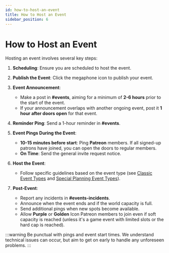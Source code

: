 ```yaml
---
id: how-to-host-an-event
title: How to Host an Event
sidebar_position: 6
---
```


# How to Host an Event

Hosting an event involves several key steps:

1. **Scheduling**: Ensure you are scheduled to host the event.

2. **Publish the Event**: Click the megaphone icon to publish your event.

3. **Event Announcement**:

   - Make a post in **#events**, aiming for a minimum of **2-6 hours** prior to the start of the event.
   - If your announcement overlaps with another ongoing event, post it **1 hour after doors open** for that event.

4. **Reminder Ping**: Send a 1-hour reminder in **#events**.

5. **Event Pings During the Event**:

   - **10-15 minutes before start**: Ping **Patreon** members. If all signed-up patrons have joined, you can open the doors to regular members.
   - **On Time**: Send the general invite request notice.

6. **Host the Event**:

   - Follow specific guidelines based on the event type (see [Classic Event Types](classic-event-types.md) and [Special Planning Event Types](special-planning-event-types#.md)).

7. **Post-Event**:

   - Report any incidents in **#events-incidents**.
   - Announce when the event ends and if the world capacity is full.
   - Send additional pings when new spots become available.
   - Allow **Purple** or **Golden** Icon Patreon members to join even if soft capacity is reached (unless it's a game event with limited slots or the hard cap is reached).

:::warning
Be punctual with pings and event start times. We understand technical issues can occur, but aim to get on early to handle any unforeseen problems.
:::
